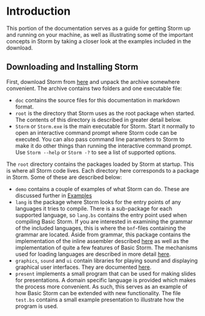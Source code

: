 Introduction
=================

This portion of the documentation serves as a guide for getting Storm up and running on your
machine, as well as illustrating some of the important concepts in Storm by taking a closer look at
the examples included in the download.


Downloading and Installing Storm
----------------------------------

First, download Storm from [here](md://Introduction/Downloads) and unpack the archive somewhere convenient. The
archive contains two folders and one executable file:

* `doc` contains the source files for this documentation in markdown format.
* `root` is the directory that Storm uses as the root package when started. The contents of this
  directory is described in greater detail below.
* `Storm` or `Storm.exe` is the main executable for Storm. Start it normally to open an interactive
  command prompt where Storm code can be executed. You can also pass command line parameters to Storm to
  make it do other things than running the interactive command prompt. Use `Storm --help` or
  `Storm -?` to see a list of supported options.

The `root` directory contains the packages loaded by Storm at startup. This is where all Storm code
lives. Each directory here corresponds to a package in Storm. Some of these are described below:

* `demo` contains a couple of examples of what Storm can do. These are discussed further in [Examples](md://Introduction/Examples)
* `lang` is the package where Storm looks for the entry points of any languages it tries to compile.
  There is a sub-package for each supported language, so `lang.bs` contains the entry point used when
  compiling Basic Storm. If you are interested in examining the grammar of the included languages,
  this is where the `bnf`-files containing the grammar are located. Aside from grammar, this package
  contains the implementation of the inline assembler described [here](md://Libraries/Inline_assembler)
  as well as the implementation of quite a few features of Basic Storm.
  The mechanisms used for loading languages are described in more detail [here](md://Storm/Languages).
* `graphics`, `sound` and `ui` contain libraries for playing sound and displaying graphical user
  interfaces. They are documented [here](md://Libraries).
* `present` implements a small program that can be used for making slides for presentations. A
  domain specific language is provided which makes the process more convenient. As such, this
  serves as an example of how Basic Storm can be extended with new functionality. The file `test.bs`
  contains a small example presentation to illustrate how the program is used.
